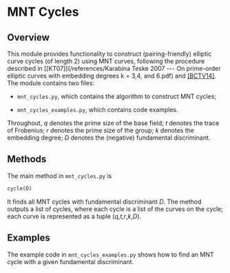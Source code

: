 MNT Cycles
==========

Overview
--------

This module provides functionality to construct (pairing-friendly) elliptic curve cycles (of length 2) using MNT curves, following the procedure described in [\[KT07\]](/references/Karabina Teske 2007 --- On prime-order elliptic curves with embedding degrees k = 3,4, and 6.pdf) and [\[BCTV14\]](https://eprint.iacr.org/2014/595). The module contains two files:

* `mnt_cycles.py`, which contains the algorithm to construct MNT cycles;

* `mnt_cycles_examples.py`, which contains code examples.

Throughout,
_q_ denotes the prime size of the base field;
_t_ denotes the trace of Frobenius;
_r_ denotes the prime size of the group;
_k_ denotes the embedding degree;
_D_ denotes the (negative) fundamental discriminant.

Methods
-------

The main method in `mnt_cycles.py` is

```python
cycle(D)
```

It finds all MNT cycles with fundamental discriminant _D_. The method outputs a list of cycles, where each cycle is a list of the curves on the cycle; each curve is represented as a tuple (_q_,_t_,_r_,_k_,_D_).

Examples
--------

The example code in `mnt_cycles_examples.py` shows how to find an MNT cycle with a given fundamental discriminant.
